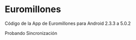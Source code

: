 # Euromillones
Código de la App de Euromillones para Android 2.3.3 a 5.0.2


Probando Sincronización
